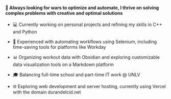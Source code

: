 #### 🚀 Always looking for wars to optimize and automate, I thrive on solving complex problems with creative and optimal solutions
- 💻 Currently working on personal projects and refining my skills in C++ and Python

- 🔧 Experienced with automating workflows using Selenium, including time-saving tools for platforms like Workday

- 📊 Organizing workout data with Obsidian and exploring customizable data visualization tools on a Markdown platform

- 🎓 Balancing full-time school and part-time IT work @ UNLV

- 🌐 Exploring web development and server hosting, currently using Vercel with the domain durandelcid.net
